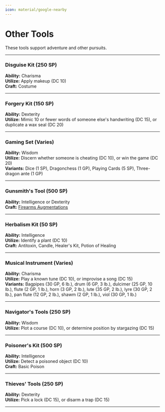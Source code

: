 ```yaml
---
icon: material/google-nearby
---
```


# Other Tools

These tools support adventure and other pursuits.

---

### Disguise Kit (250 SP)

**Ability:** Charisma  
**Utilize:** Apply makeup (DC 10)  
**Craft:** Costume

---

### Forgery Kit (150 SP)


**Ability:** Dexterity  
**Utilize:** Mimic 10 or fewer words of someone else's handwriting (DC 15), or duplicate a wax seal (DC 20)  

---

### Gaming Set (Varies)

**Ability:** Wisdom  
**Utilize:** Discern whether someone is cheating (DC 10), or win the game (DC 20)  
**Variants:** Dice (1 SP), Dragonchess (1 GP), Playing Cards (5 SP), Three-dragon ante (1 GP)

---

### Gunsmith's Tool (500 SP)

**Ability:** Intelligence or Dexterity    
**Craft:** [Firearms Augmentations](../adventuring-gear/firearm-augment.md)

---

### Herbalism Kit (50 SP)

**Ability:** Intelligence  
**Utilize:** Identify a plant (DC 10)  
**Craft:** Antitoxin, Candle, Healer's Kit, Potion of Healing

---

### Musical Instrument (Varies)
**Ability:** Charisma  
**Utilize:** Play a known tune (DC 10), or improvise a song (DC 15)  
**Variants:** Bagpipes (30 GP, 6 lb.), drum (6 GP, 3 lb.), dulcimer (25 GP, 10 lb.), flute (2 GP, 1 lb.), horn (3 GP, 2 lb.), lute (35 GP, 2 lb.), lyre (30 GP, 2 lb.), pan flute (12 GP, 2 lb.), shawm (2 GP, 1 lb.), viol (30 GP, 1 lb.)

---

### Navigator's Tools (250 SP)

**Ability:** Wisdom  
**Utilize:** Plot a course (DC 10), or determine position by stargazing (DC 15)

---

### Poisoner's Kit (500 SP)

**Ability:** Intelligence  
**Utilize:** Detect a poisoned object (DC 10)  
**Craft:** Basic Poison

---

### Thieves' Tools (250 SP)

**Ability:** Dexterity  
**Utilize:** Pick a lock (DC 15), or disarm a trap (DC 15)

---